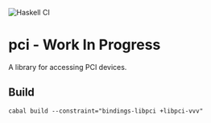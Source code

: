 ![Haskell CI](https://github.com/standardsemiconductor/pci/workflows/Haskell%20CI/badge.svg)
# pci - Work In Progress
A library for accessing PCI devices.

## Build
```
cabal build --constraint="bindings-libpci +libpci-vvv"
```
